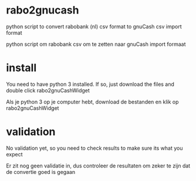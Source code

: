 # rabo2gnucash

python script to convert rabobank (nl) csv format to gnuCash csv import format

python script om rabobank csv om te zetten naar gnuCash import formaat

# install

You need to have python 3 installed. If so, just download the files and double click rabo2gnuCashWidget

Als je python 3 op je computer hebt, download de bestanden en klik op rabo2gnuCashWidget

# validation

No validation yet, so you need to check results to make sure its what you expect

Er zit nog geen validatie in, dus controleer de resultaten om zeker te zijn dat de convertie goed is gegaan
